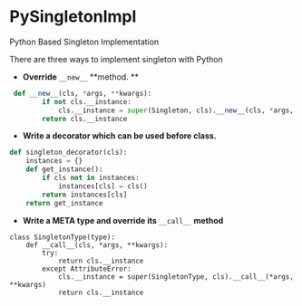 PySingletonImpl
===============

Python Based Singleton Implementation

There are three ways to implement singleton with Python

* **Override** `__new__` **method. **
```python
 def __new__(cls, *args, **kwargs):
        if not cls.__instance:
            cls.__instance = super(Singleton, cls).__new__(cls, *args, **kwargs)
        return cls.__instance
```

* **Write a decorator which can be used before class.**
```python
def singleton_decorator(cls):
    instances = {}
    def get_instance():
        if cls not in instances:
            instances[cls] = cls()
        return instances[cls]
    return get_instance
```

* **Write a META type and override its** `__call__` **method**
```
class SingletonType(type):
    def __call__(cls, *args, **kwargs):
        try:
            return cls.__instance
        except AttributeError:
            cls.__instance = super(SingletonType, cls).__call__(*args, **kwargs)
            return cls.__instance
```

